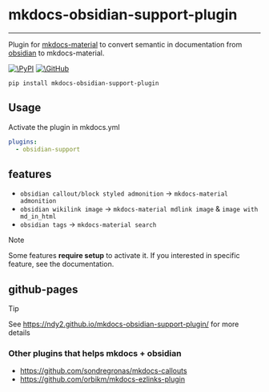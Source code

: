 # mkdocs-obsidian-support-plugin
---
Plugin for [mkdocs-material](https://squidfunk.github.io/mkdocs-material/) to convert semantic in documentation
from [obsidian](https://obsidian.md/) to mkdocs-material.

[![\PyPI](https://img.shields.io/pypi/v/mkdocs-obsidian-support-plugin)](https://pypi.org/project/mkdocs-obsidian-support-plugin/)
[![\GitHub](https://img.shields.io/github/license/ndy2/mkdocs-obsidian-support-plugin)](https://github.com/ndy2/mkdocs-obsidian-support-plugin/blob/main/LICENSE.md)

```text
pip install mkdocs-obsidian-support-plugin
```

## Usage

Activate the plugin in mkdocs.yml

```yaml
plugins:
  - obsidian-support
```

## features

- `obsidian callout/block styled admonition` -> `mkdocs-material admonition`
- `obsidian wikilink image` -> `mkdocs-material mdlink image` & `image with md_in_html`
- `obsidian tags` -> `mkdocs-material search`

> [!note]
>
> Some features **require setup** to activate it.
> If you interested in specific feature, see the documentation.

## github-pages

> [!tip]
>
> See https://ndy2.github.io/mkdocs-obsidian-support-plugin/ for more details

### Other plugins that helps mkdocs + obsidian

- https://github.com/sondregronas/mkdocs-callouts
- https://github.com/orbikm/mkdocs-ezlinks-plugin
